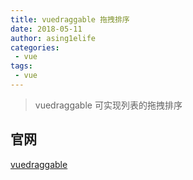 ```yaml
---
title: vuedraggable 拖拽排序
date: 2018-05-11
author: asing1elife
categories:
 - vue
tags:
 - vue
---
```

> vuedraggable 可实现列表的拖拽排序  

## 官网
[vuedraggable](https://github.com/SortableJS/Vue.Draggable)